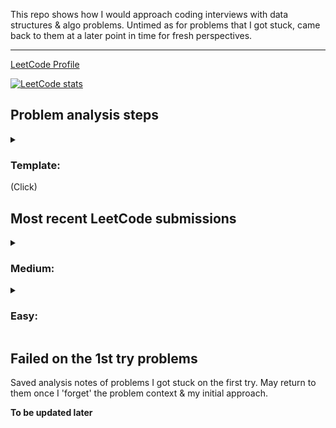 This repo shows how I would approach coding interviews with data structures & algo problems. Untimed as for problems that I got stuck, came back to them at a later point in time for fresh perspectives.

---
[LeetCode Profile](https://leetcode.com/hanjustin/)

[![LeetCode stats](https://leetcode-stats-six.vercel.app/?username=hanjustin)](https://leetcode.com/hanjustin/)

## Problem analysis steps

<details>
  <summary><h3>Template:</h3> (Click)</summary>
Most problems were analyzed and broken down into following sections when solving them.

```
# Input:
# Output:
# General cases & example I/O:
# Edge cases
# High level
# Algorithm
# Time/Space complexity

Code
```
</details>

## Most recent LeetCode submissions

<details>
  <summary><h3>Medium:</h3></summary>

| #    |                 LeetCode Problem Link                                                                      |         My Analysis & Code                                                                      |   Time   |   Space   |
| ---- | ---------------------------------------------------------------------------------------------------------- | ----------------------------------------------------------------------------------------------- |----------|-----------|
| 8    | [String to Integer (atoi)](https://leetcode.com/problems/string-to-integer-atoi/)                          | [LinearParsing.swift](/LeetCode/8.%20String%20to%20Integer%20(atoi)/8.%20LinearParsing.swift)   | O(n)     | O(1)      |
| 38   | [Count and Say](https://leetcode.com/problems/count-and-say/)                                              | [Counting.swift](/LeetCode/38.%20Count%20and%20Say/38.%20Counting.swift)                        | O(x^n)   | O(x^n)    |
| 103  | [Binary Tree Zigzag Level Order Traversal](https://leetcode.com/problems/binary-tree-zigzag-level-order-traversal/) | [BFS.py](/LeetCode/103.%20Binary%20Tree%20Zigzag%20Level%20Order%20Traversal/103.%20BFS.py) | O(N)     | O(N)      |
| 162  | [Find Peak Element](https://leetcode.com/problems/find-peak-element/)                                      | [Binary Search.py](/LeetCode/162.%20Find%20Peak%20Element/162.%20Binary%20Search.py)            | O(log N) | O(1)      |
| 209  | [Minimum Size Subarray Sum](https://leetcode.com/problems/minimum-size-subarray-sum/)                      | [Two Pointers.py](/LeetCode/209.%20Minimum%20Size%20Subarray%20Sum/209.%20Two%20Pointers.py)    | O(N)     | O(1)      |
| 649  | [Dota2 Senate](https://leetcode.com/problems/dota2-senate/)                                                | [Two Queues.py](/LeetCode/649.%20Dota2%20Senate/649.%20Two%20Queues.py)                         | O(N)     | O(N)      |
| 658  | [Find K Closest Elements](https://leetcode.com/problems/find-k-closest-elements)                           | [Binary Search.py](/LeetCode/658.%20Find%20K%20Closest%20Elements/658.%20Binary%20Search.py)                         | O(log N + k)     | O(1)      |
| 852  | [Peak Index in a Mountain Array](https://leetcode.com/problems/peak-index-in-a-mountain-array/)            | [Binary Search.py](/LeetCode/852.%20Peak%20Index%20in%20a%20Mountain%20Array/852.%20Binary%20Search.py)    | O(log N) | O(1)      |
| 921  | [Minimum Add to Make Parentheses Valid](https://leetcode.com/problems/minimum-add-to-make-parentheses-valid/)  | [Counting.py](/LeetCode/921.%20Minimum%20Add%20to%20Make%20Parentheses%20Valid/921.%20Counting.py)     | O(N)     | O(1)      |
| 986  | [Interval List Intersections](https://leetcode.com/problems/interval-list-intersections/)                  | [Two Pointers.swift](/LeetCode/986.%20Interval%20List%20Intersections/986.%20Two%20Pointers.swift) | O(N + M) | O(N + M) |
| 1115 | [Print FooBar Alternately](https://leetcode.com/problems/print-foobar-alternately/)                        | [Semaphore.py](/LeetCode/1115.%20Print%20FooBar%20Alternately/1115.%20Semaphore.py)             | -        | -          |
| 1472 | [Design Browser History](https://leetcode.com/problems/design-browser-history/)                            | [Two Stacks.py](/LeetCode/1472.%20Design%20Browser%20History/1472.%20Two%20Stacks.py)                | Visit: <br> O(1) <br><br> Back & <br>Forward: <br> O(min(k, h)) | O(N * M)      |

</details>

<details>
  <summary><h3>Easy:</h3></summary>


| #    |                 LeetCode Problem Link                                                                      |         My Analysis & Code                                                                      |   Time   |   Space   |
| ---- | ---------------------------------------------------------------------------------------------------------- | ----------------------------------------------------------------------------------------------- |----------|-----------|
| 257  | [Binary Tree Paths](https://leetcode.com/problems/binary-tree-paths/)                                      | [DFS.py](/LeetCode/257.%20Binary%20Tree%20Paths/257.%20DFS.py)                                  | O(N log N)  | O(N log N)      |
| 1108 | [Defanging an IP Address](https://leetcode.com/problems/defanging-an-ip-address/)                          | [Linear Search.py](/LeetCode/1108.%20Defanging%20an%20IP%20Address/1108.%20Linear%20Search.py)  | O(N)     | O(N)      |
| 1114 | [Print in Order](https://leetcode.com/problems/print-in-order/)                                            | [Concurrency Lock.py](/LeetCode/1114.%20Print%20in%20Order/1114.%20Concurrency%20Lock.py)       | -        | -          |


</details>


## Failed on the 1st try problems

Saved analysis notes of problems I got stuck on the first try. May return to them once I 'forget' the problem context & my initial approach.

**To be updated later**

